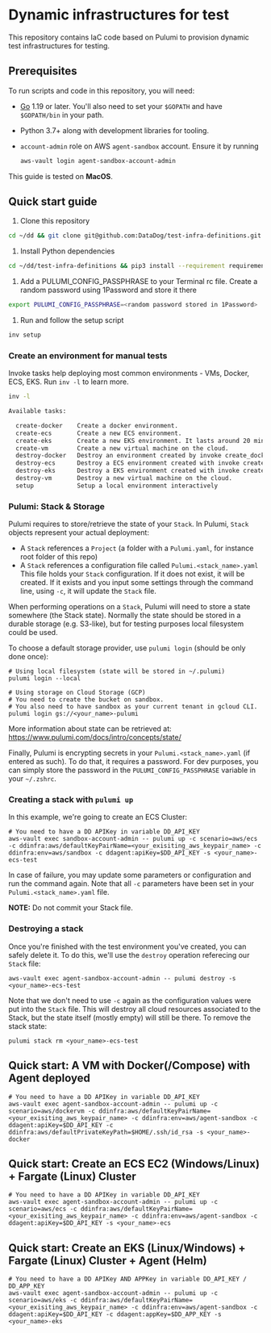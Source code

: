 # Dynamic infrastructures for test

This repository contains IaC code based on Pulumi to provision dynamic test infrastructures for testing.

## Prerequisites

To run scripts and code in this repository, you will need:

* [Go](https://golang.org/doc/install) 1.19 or later. You'll also need to set your `$GOPATH` and have `$GOPATH/bin` in your path.
* Python 3.7+ along with development libraries for tooling.
* `account-admin` role on AWS `agent-sandbox` account. Ensure it by running
  
  ```bash
  aws-vault login agent-sandbox-account-admin
  ```

This guide is tested on **MacOS**.

## Quick start guide

1. Clone this repository

```bash
cd ~/dd && git clone git@github.com:DataDog/test-infra-definitions.git 
```

1. Install Python dependencies

```bash
cd ~/dd/test-infra-definitions && pip3 install --requirement requirements.txt
```

1. Add a PULUMI_CONFIG_PASSPHRASE to your Terminal rc file. Create a random password using 1Password and store it there

```bash
export PULUMI_CONFIG_PASSPHRASE=<random password stored in 1Password>
```

1. Run and follow the setup script

```bash
inv setup
```

### Create an environment for manual tests


Invoke tasks help deploying most common environments - VMs, Docker, ECS, EKS. Run `inv -l` to learn more.

```bash
inv -l

Available tasks:

  create-docker    Create a docker environment.
  create-ecs       Create a new ECS environment.
  create-eks       Create a new EKS environment. It lasts around 20 minutes.
  create-vm        Create a new virtual machine on the cloud.
  destroy-docker   Destroy an environment created by invoke create_docker.
  destroy-ecs      Destroy a ECS environment created with invoke create-ecs.
  destroy-eks      Destroy a EKS environment created with invoke create-eks.
  destroy-vm       Destroy a new virtual machine on the cloud.
  setup            Setup a local environment interactively
```

### Pulumi: Stack & Storage

Pulumi requires to store/retrieve the state of your `Stack`.
In Pulumi, `Stack` objects represent your actual deployment:
- A `Stack` references a `Project` (a folder with a `Pulumi.yaml`, for instance root folder of this repo)
- A `Stack` references a configuration file called `Pulumi.<stack_name>.yaml`
This file holds your `Stack` configuration.
If it does not exist, it will be created.
If it exists and you input some settings through the command line, using `-c`, it will update the `Stack` file.

When performing operations on a `Stack`, Pulumi will need to store a state somewhere (the Stack state).
Normally the state should be stored in a durable storage (e.g. S3-like), but for testing purposes
local filesystem could be used.

To choose a default storage provider, use `pulumi login` (should be only done once):

```
# Using local filesystem (state will be stored in ~/.pulumi)
pulumi login --local

# Using storage on Cloud Storage (GCP)
# You need to create the bucket on sandbox.
# You also need to have sandbox as your current tenant in gcloud CLI.
pulumi login gs://<your_name>-pulumi
```

More information about state can be retrieved at: https://www.pulumi.com/docs/intro/concepts/state/

Finally, Pulumi is encrypting secrets in your `Pulumi.<stack_name>.yaml` (if entered as such).
To do that, it requires a password. For dev purposes, you can simply store the password in the `PULUMI_CONFIG_PASSPHRASE` variable in your `~/.zshrc`.

### Creating a stack with `pulumi up`

In this example, we're going to create an ECS Cluster:

```
# You need to have a DD APIKey in variable DD_API_KEY
aws-vault exec sandbox-account-admin -- pulumi up -c scenario=aws/ecs -c ddinfra:aws/defaultKeyPairName=<your_exisiting_aws_keypair_name> -c ddinfra:env=aws/sandbox -c ddagent:apiKey=$DD_API_KEY -s <your_name>-ecs-test
```

In case of failure, you may update some parameters or configuration and run the command again.
Note that all `-c` parameters have been set in your `Pulumi.<stack_name>.yaml` file.

**NOTE:** Do not commit your Stack file.

### Destroying a stack

Once you're finished with the test environment you've created, you can safely delete it.
To do this, we'll use the `destroy` operation referecing our `Stack` file:

```
aws-vault exec agent-sandbox-account-admin -- pulumi destroy -s <your_name>-ecs-test
```

Note that we don't need to use `-c` again as the configuration values were put into the `Stack` file.
This will destroy all cloud resources associated to the Stack, but the state itself (mostly empty) will still be there.
To remove the stack state:

```
pulumi stack rm <your_name>-ecs-test
```

## Quick start: A VM with Docker(/Compose) with Agent deployed

```
# You need to have a DD APIKey in variable DD_API_KEY
aws-vault exec agent-sandbox-account-admin -- pulumi up -c scenario=aws/dockervm -c ddinfra:aws/defaultKeyPairName=<your_exisiting_aws_keypair_name> -c ddinfra:env=aws/agent-sandbox -c ddagent:apiKey=$DD_API_KEY -c ddinfra:aws/defaultPrivateKeyPath=$HOME/.ssh/id_rsa -s <your_name>-docker
```

## Quick start: Create an ECS EC2 (Windows/Linux) + Fargate (Linux) Cluster

```
# You need to have a DD APIKey in variable DD_API_KEY
aws-vault exec agent-sandbox-account-admin -- pulumi up -c scenario=aws/ecs -c ddinfra:aws/defaultKeyPairName=<your_exisiting_aws_keypair_name> -c ddinfra:env=aws/agent-sandbox -c ddagent:apiKey=$DD_API_KEY -s <your_name>-ecs
```

## Quick start: Create an EKS (Linux/Windows) + Fargate (Linux) Cluster + Agent (Helm)

```
# You need to have a DD APIKey AND APPKey in variable DD_API_KEY / DD_APP_KEY
aws-vault exec agent-sandbox-account-admin -- pulumi up -c scenario=aws/eks -c ddinfra:aws/defaultKeyPairName=<your_exisiting_aws_keypair_name> -c ddinfra:env=aws/agent-sandbox -c ddagent:apiKey=$DD_API_KEY -c ddagent:appKey=$DD_APP_KEY -s <your_name>-eks
```
